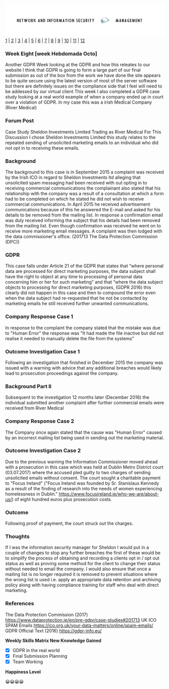 ![Logo](Images/PCOM7E.png)
[1](/MyPortfolio/PCOM7E/Unit01.html) | [2](/MyPortfolio/PCOM7E/Unit02.html) | [3](/MyPortfolio/PCOM7E/Unit03.html) | [4](/MyPortfolio/PCOM7E/Unit04.html) | [5](/MyPortfolio/PCOM7E/Unit05.html) | [6](/MyPortfolio/PCOM7E/Unit06.html) | [7](/MyPortfolio/PCOM7E/Unit07.html) | [8](/MyPortfolio/PCOM7E/Unit08.html) | [9](/MyPortfolio/PCOM7E/Unit09.html) | [10](/MyPortfolio/PCOM7E/Unit10.html) | [11](/MyPortfolio/PCOM7E/Unit11.html) | [12](/MyPortfolio/PCOM7E/Unit12.html)
### Week Eight [week Hebdomada Octo]

Another GDPR Week looking at the GDPR and how this releates to our website I think that GDPR is going to form a large part of our final submission as out of the box from the work we have done the site appears to be quite secure using the latest version of most of the server software but there are definitely issues on the compliance side that I feel will need to be addessed by our virtual client This week I also completed a GDPR case study looking at a real world example of when a company ended up in court over a violation of GDPR. In my case this was a irish Medical Company (River Medical)

### Forum Post ###

Case Study Sheldon Investments Limited Trading as River Medical
For This Discussion I chose Sheldon Investments Limited this study relates to the repeated sending of unsolicited marketing emails to an individual who did not opt in to receiving these emails. 

### Background ###

The background to this case is in September 2015 a complaint was received by the Irish ICO in regard to Sheldon Investments ltd alleging that unsolicited spam messaging had been received with out opting in to receiving commercial communications the complainant also stated that his relationship with the company was a result of a consultation at which a form had to be completed on which he stated he did not wish to receive commercial communications.
In April 2015 he received advertisement communications because of this he answered the E-mail and asked for his details to be removed from the mailing list. In response a confirmation email was duly received informing the subject that his details had been removed from the mailing list. Even though confirmation was received he went on to receive more marketing email messages. A complaint was then lodged with the data commissioner's office. (201713 The Data Protection Commission (DPC))

### GDPR ###

This case falls under Article 21 of the GDPR that states that “where personal data are processed for direct marketing purposes, the data subject shall have the right to object at any time to processing of personal data concerning him or her for such marketing” and that “where the data subject objects to processing for direct marketing purposes, (GDPR 2016) this clearly did not happen in this case and then to compound the error even when the data subject had re-requested that he not be contacted by marketing emails he still received further unwanted communications.

### Company Response Case 1 ###
In response to the complaint the company stated that the mistake was due to "Human Error" the response was "It had made the file inactive but did not realise it needed to manually delete the file from the systems"

### Outcome Investigation Case 1 ###
Following an investigation that finished in December 2015 the company was issued with a warning with advice that any additional breaches would likely lead to prosecution proceedings against the company.

### Background Part II ###
Subsequent to the investigation 12 months later (December 2016) the individual submitted another complaint after further commercial emails were received from River Medical 

### Company Response Case 2 ###
The Company once again stated that the cause was "Human Error" caused by an incorrect mailing list being used in sending out the marketing material.

### Outcome Investigation Case 2 ###
Due to the previous warning the Information Commissioner moved ahead with a prosecution in this case which was held at Dublin Metro District court (03.07.2017) where the accused pled guilty to two charges of sending unsolicited emails without consent.
The court sought a charitable payment to "Focus Ireland" ("Focus Ireland was founded by Sr. Stanislaus Kennedy as a result of the finding of research into the needs of women experiencing homelessness in Dublin." https://www.focusireland.ie/who-we-are/about-us/) of eight hundred euros plus prosecution costs.

### Outcome ###  
Following proof of payment, the court struck out the charges.

### Thoughts ###
If I was the information security manager for Sheldon I would put in a couple of changes to stop any further breaches the first of these would be to simplify the process of obtaining and recording a clients opt in / opt out status as well as proving some method for the client to change their status without needed to email the company.
I would also ensure that once a mailing list is no longer required it is removed to prevent situations where the wrong list is used i.e. apply an appropriate data retention and archiving policy along with having compliance training for staff who deal with direct marketing.

### References ###
The Data Protection Commission (2017)  https://www.dataprotection.ie/en/pre-gdpr/case-studies#201713 
UK ICO SPAM Emails https://ico.org.uk/your-data-matters/online/spam-emails/
GDPR Official Text (2016) https://gdpr-info.eu/

**Weekly Skills Matrix New Knowledge Gained**

- [x] GDPR in the real world
- [X] Final Submission Planning
- [X] Team Working

**Happiness Level**

😀😀😀😀
